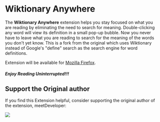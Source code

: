 # Wiktionary Anywhere
The **Wiktionary Anywhere** extension helps you stay focused on what you are reading by eliminating the need to search for meaning. 
Double-clicking any word will view its definition in a small pop-up bubble. 
Now you never have to leave what you are reading to search for the meaning of the words you don't yet know.
This is a fork from the original which uses Wiktionary instead of Google's "define" search as the search engine for word definitions.

Extension will be available for [Mozilla Firefox](https://addons.mozilla.org/en-US/firefox/addon/wiktionary-anywhere).

##### Enjoy Reading Uninterrupted!!!

## Support the Original author
If you find this Extension helpful, consider supporting the original author of the extension, meetDeveloper:

<a href="https://www.buymeacoffee.com/meetDeveloper"><img src="https://img.buymeacoffee.com/button-api/?text=Buy me a coffee&emoji=&slug=meetDeveloper&button_colour=5F7FFF&font_colour=ffffff&font_family=Inter&outline_colour=000000&coffee_colour=FFDD00"></a>
